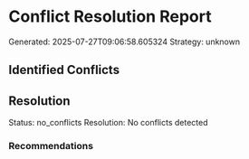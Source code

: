 # Conflict Resolution Report

Generated: 2025-07-27T09:06:58.605324
Strategy: unknown

## Identified Conflicts


## Resolution

Status: no_conflicts
Resolution: No conflicts detected

### Recommendations

